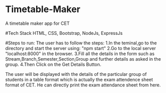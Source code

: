 # Timetable-Maker
A timetable maker app for CET

#Tech Stack
HTML, CSS, Bootstrap, NodeJs, ExpressJs

#Steps to run:
The user has to follow the steps:
1.In the teminal,go to the directory and start the server using:
	"npm start"
2.Go to the local server "localhost:8000" in the browser.
3.Fill all the details in the form such as Stream,Branch,Semester,Section,Group and further details as asked in the group.
4.Then Click on the Get Details Button.

The user will be displayed with the details of the particular group of students in a table format which is actually the exam attendence sheet format of CET.
He can directly print the exam attendance sheet from here. 

